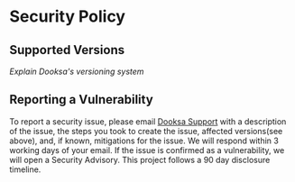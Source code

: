 # Security Policy

## Supported Versions

*Explain Dooksa's versioning system*

## Reporting a Vulnerability

To report a security issue, please email [Dooksa Support](mailto:support@dooksa.com) with a description of the issue, the steps you took to create the issue, affected versions(see above), and, if known, mitigations for the issue.
We will respond within 3 working days of your email.
If the issue is confirmed as a vulnerability, we will open a Security Advisory. This project follows a 90 day disclosure timeline.
